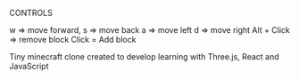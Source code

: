 CONTROLS

w => move forward,
s => move back
a => move left
d => move right
Alt + Click => remove block
Click = Add block

Tiny minecraft clone created to develop learning with Three.js, React and JavaScript
